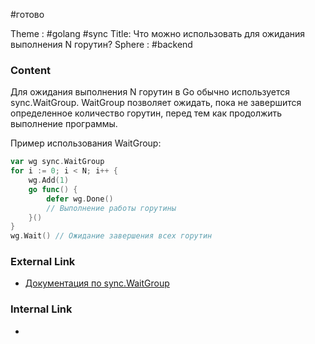 #готово 

Theme : #golang  #sync
Title: Что можно использовать для ожидания выполнения N горутин?
Sphere : #backend

### Content

Для ожидания выполнения N горутин в Go обычно используется sync.WaitGroup. WaitGroup позволяет ожидать, пока не завершится определенное количество горутин, перед тем как продолжить выполнение программы.

Пример использования WaitGroup:

```go
var wg sync.WaitGroup
for i := 0; i < N; i++ {
    wg.Add(1)
    go func() {
        defer wg.Done()
        // Выполнение работы горутины
    }()
}
wg.Wait() // Ожидание завершения всех горутин
```

### External Link

- [Документация по sync.WaitGroup](https://golang.org/pkg/sync/#WaitGroup)

### Internal Link

- 